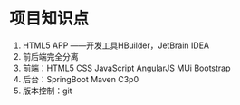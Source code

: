 # 项目知识点

1. HTML5 APP ——开发工具HBuilder，JetBrain IDEA
2. 前后端完全分离
3. 前端：HTML5 CSS JavaScript AngularJS MUi Bootstrap
4. 后台：SpringBoot Maven C3p0
5. 版本控制：git
